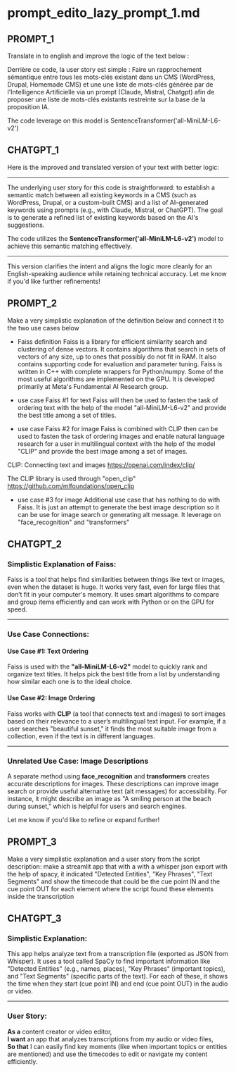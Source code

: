 
# prompt_edito_lazy_prompt_1.md

## PROMPT_1
Translate in to english and improve the logic of the text below :

Derrière ce code, la user story est simple : Faire un rapprochement sémantique entre tous les mots-clés existant dans un CMS (WordPress, Drupal, Homemade CMS) et une une liste de mots-clés générée par de l'Intelligence Artificielle via un prompt (Claude, Mistral, Chatgpt) afin de proposer une liste de mots-clés existants restreinte sur la base de la proposition IA.

The code leverage on this model  is SentenceTransformer('all-MiniLM-L6-v2')


## CHATGPT_1

Here is the improved and translated version of your text with better logic:

---

The underlying user story for this code is straightforward: to establish a semantic match between all existing keywords in a CMS (such as WordPress, Drupal, or a custom-built CMS) and a list of AI-generated keywords using prompts (e.g., with Claude, Mistral, or ChatGPT). The goal is to generate a refined list of existing keywords based on the AI's suggestions.

The code utilizes the **SentenceTransformer('all-MiniLM-L6-v2')** model to achieve this semantic matching effectively.

---

This version clarifies the intent and aligns the logic more cleanly for an English-speaking audience while retaining technical accuracy. Let me know if you'd like further refinements!


## PROMPT_2
Make a very simplistic explanation of the definition below and connect it to the two use cases below

- Faiss definition
Faiss is a library for efficient similarity search and clustering of dense vectors. It contains algorithms that search in sets of vectors of any size, up to ones that possibly do not fit in RAM. It also contains supporting code for evaluation and parameter tuning. Faiss is written in C++ with complete wrappers for Python/numpy. Some of the most useful algorithms are implemented on the GPU. It is developed primarily at Meta's Fundamental AI Research group.

- use case Faiss #1 for text
Faiss will then be used to fasten the task of ordering text with the help of the model "all-MiniLM-L6-v2" and provide the best title among a set of titles.

- use case Faiss #2 for image
Faiss is combined with CLIP  then can be used to fasten the task of ordering images and enable natural language research for a user in multilingual context with the help of the model "CLIP" and provide the best image among a set of images.

CLIP: Connecting text and images
https://openai.com/index/clip/

The CLIP library is used through "open_clip"
https://github.com/mlfoundations/open_clip

- use case #3 for image
Additional use case that has nothing to do with Faiss. It is just an attempt to generate the best image description so it can be use for image search or generating alt message. It leverage on "face_recognition" and "transformers"




## CHATGPT_2
### Simplistic Explanation of Faiss:  
Faiss is a tool that helps find similarities between things like text or images, even when the dataset is huge. It works very fast, even for large files that don’t fit in your computer's memory. It uses smart algorithms to compare and group items efficiently and can work with Python or on the GPU for speed.

---

### Use Case Connections:

#### **Use Case #1: Text Ordering**
Faiss is used with the **"all-MiniLM-L6-v2"** model to quickly rank and organize text titles. It helps pick the best title from a list by understanding how similar each one is to the ideal choice.

#### **Use Case #2: Image Ordering**
Faiss works with **CLIP** (a tool that connects text and images) to sort images based on their relevance to a user’s multilingual text input. For example, if a user searches "beautiful sunset," it finds the most suitable image from a collection, even if the text is in different languages.

---

### Unrelated Use Case: Image Descriptions
A separate method using **face_recognition** and **transformers** creates accurate descriptions for images. These descriptions can improve image search or provide useful alternative text (alt messages) for accessibility. For instance, it might describe an image as "A smiling person at the beach during sunset," which is helpful for users and search engines.

Let me know if you'd like to refine or expand further!

## PROMPT_3
Make a very simplistic explanation and a user story from the script description: make a streamlit app that with a with a whisper json export with the help of spacy, it indicated "Detected Entities", "Key Phrases", "Text Segments" and show the timecode that could be the cue point IN and the cue point OUT for each element where the script found these elements inside the transcription 

## CHATGPT_3
### Simplistic Explanation:  
This app helps analyze text from a transcription file (exported as JSON from Whisper). It uses a tool called SpaCy to find important information like "Detected Entities" (e.g., names, places), "Key Phrases" (important topics), and "Text Segments" (specific parts of the text). For each of these, it shows the time when they start (cue point IN) and end (cue point OUT) in the audio or video.

---

### User Story:
**As a** content creator or video editor,  
**I want** an app that analyzes transcriptions from my audio or video files,  
**So that** I can easily find key moments (like when important topics or entities are mentioned) and use the timecodes to edit or navigate my content efficiently.

